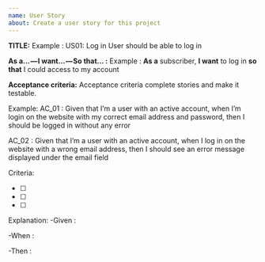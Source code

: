 ```yaml
---
name: User Story
about: Create a user story for this project
---
```


**TITLE:**
Example : US01: Log in User should be able to log in

**As a… — I want… — So that… :**
Example : **As a** subscriber, **I want** to log in **so that** I could access to my account

**Acceptance criteria:**
Acceptance criteria complete stories and make it testable.

Example:
AC_01 : Given that I’m a user with an active account, when I’m login on the website with my correct email address and password, then I should be logged in without any error

AC_02 : Given that I’m a user with an active account, when I log in on the website with a wrong email address, then I should see an error message displayed under the email field

Criteria:

- [ ]
- [ ]
- [ ]

Explanation:
-Given : <Creates a context>

-When : <Some actions to be carried out by the user>

-Then : <The result that should be obtained>
